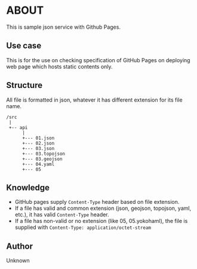 # ABOUT

This is sample json service with Github Pages.

## Use case 

This is for the use on checking specification of GitHub Pages on deploying web page which hosts static contents only.

## Structure

All file is formatted in json, whatever it has different extension for its file name.

```
/src
 |
 +-- api
      |
      +--- 01.json
      +--- 02.json
      +--- 03.json
      +--- 03.topojson
      +--- 03.geojson
      +--- 04.yaml
      +--- 05
```

## Knowledge

* GitHub pages supply `Content-Type` header based on file extension.
* If a file has valid and common extension (json, geojson, topojson, yaml, etc.), it has valid `Content-Type` header.
* If a file has non-valid or no extension (like 05, 05.yokohaml), the file is supplied with `Content-Type: application/octet-stream` 

## Author

Unknown
